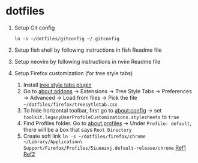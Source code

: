 # dotfiles


1. Setup Git config
   ```
   ln -s ~/dotfiles/gitconfig ~/.gitconfig
   ```

2. Setup fish shell by following instructions in fish Readme file
3. Setup neovim by following instructions in nvim Readme file

4. Setup Firefox customization (for tree style tabs)
    1. Install [tree style tabs plugin](https://addons.mozilla.org/en-US/firefox/addon/tree-style-tab/)
    2. Go to [about:addons](about:addons) -> Extensions -> Tree Style Tabs ->
        Preferences -> Advanced -> Load from files -> Pick the file `~/dotfiles/firefox/treesytletab.css`
    3. To hide horizontal toolbar, first go to [about:config](about:config) ->
        set `toolkit.legacyUserProfileCustomizations.stylesheets` to `true`
    4. Find Profiles folder. Go to [about:profiles](about:profiles) -> Under `Profile: default`, there will be a box that says `Root Directory`
    5. Create soft link
        `ln -s ~/dotfiles/firefox/chrome ~/Library/Application\ Support/Firefox/Profiles/5iueezxj.default-release/chrome`
        [Ref1](https://github.com/piroor/treestyletab/wiki/Code-snippets-for-custom-style-rules)
        [Ref2](https://gist.github.com/eizedev/f0a65275859b16e2649656d2e283dc81)
